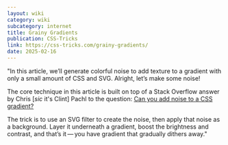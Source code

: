 ```yaml
---
layout: wiki
category: wiki
subcategory: internet
title: Grainy Gradients
publication: CSS-Tricks
link: https://css-tricks.com/grainy-gradients/
date: 2025-02-16
---
```


"In this article, we’ll generate colorful noise to add texture to a gradient with only a small amount of CSS and SVG. Alright, let’s make some noise!

The core technique in this article is built on top of a Stack Overflow answer by Chris [*sic* it's Clint] Pachl to the question: [Can you add noise to a CSS gradient?](https://stackoverflow.com/questions/4011113/can-you-add-noise-to-a-css3-gradient)

The trick is to use an SVG filter to create the noise, then apply that noise as a background. Layer it underneath a gradient, boost the brightness and contrast, and that’s it — you have gradient that gradually dithers away."

